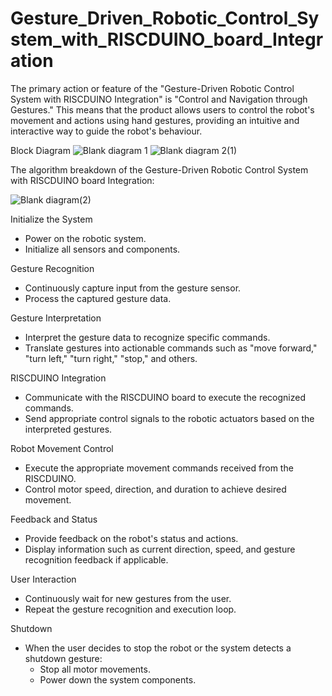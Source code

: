 # Gesture_Driven_Robotic_Control_System_with_RISCDUINO_board_Integration
The primary action or feature of the "Gesture-Driven Robotic Control System with RISCDUINO Integration" is "Control and Navigation through Gestures." This means that the product allows users to control the robot's movement and actions using hand gestures, providing an intuitive and interactive way to guide the robot's behaviour.

  Block Diagram 
  ![Blank diagram 1](https://github.com/Gohil-14/Gesture_Driven_Robotic_Control_System_with_RISCDUINO_board_Integration/assets/105907265/16a3d7e1-bd05-4b7f-a8c2-adc062ec65d8)
  ![Blank diagram 2(1)](https://github.com/Gohil-14/Gesture_Driven_Robotic_Control_System_with_RISCDUINO_board_Integration/assets/105907265/b786d45f-51a7-47e3-b04d-54f1d1421469)



The algorithm breakdown of the Gesture-Driven Robotic Control System with RISCDUINO board Integration:

![Blank diagram(2)](https://github.com/Gohil-14/Gesture_Driven_Robotic_Control_System_with_RISCDUINO_board_Integration/assets/105907265/e633870a-54b9-4ae0-8ad9-7084e3cb3c8e)

Initialize the System
   - Power on the robotic system.
   - Initialize all sensors and components.

Gesture Recognition
   - Continuously capture input from the gesture sensor.
   - Process the captured gesture data.

Gesture Interpretation
   - Interpret the gesture data to recognize specific commands.
   - Translate gestures into actionable commands such as "move forward," "turn
     left," "turn right," "stop," and others.

RISCDUINO Integration
   - Communicate with the RISCDUINO board to execute the recognized
commands.
   - Send appropriate control signals to the robotic actuators based on the
interpreted gestures.

Robot Movement Control
   - Execute the appropriate movement commands received from the RISCDUINO.
   - Control motor speed, direction, and duration to achieve desired movement.

Feedback and Status
   - Provide feedback on the robot's status and actions.
   - Display information such as current direction, speed, and gesture recognition
feedback if applicable.

User Interaction
   - Continuously wait for new gestures from the user.
   - Repeat the gesture recognition and execution loop.

Shutdown 
   - When the user decides to stop the robot or the system detects a shutdown
gesture:
     - Stop all motor movements.
     - Power down the system components.
